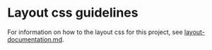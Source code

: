 # Layout css guidelines

For information on how to the layout css for this project, see [layout-documentation.md](../../../../docs/layout-documentation.md).

